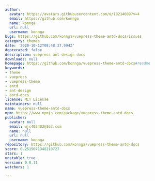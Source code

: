 ```yaml
---
author:
  avatar: https://avatars.githubusercontent.com/u/18214609?v=4
  email: https://github.com/konnga
  name: konnga
  url: null
  username: konnga
bugs: https://github.com/konnga/vuepress-theme-antd-docs/issues
category: themes
date: '2020-10-12T08:48:37.994Z'
deprecated: false
description: vuepress ant design docs
downloads: null
homepage: https://github.com/konnga/vuepress-theme-antd-docs#readme
keywords:
- theme
- vuepress
- vuepress-theme
- antd
- ant-design
- antd-docs
license: MIT License
maintainers: null
name: vuepress-theme-antd-docs
npm: https://www.npmjs.com/package/vuepress-theme-antd-docs
publisher:
  avatar: null
  email: wjc402402@163.com
  name: null
  url: null
  username: konnga
repository: https://github.com/konnga/vuepress-theme-antd-docs
score: 0.2515071348210727
stars: 1
unstable: true
version: 0.0.11
watchers: 1

---
```


